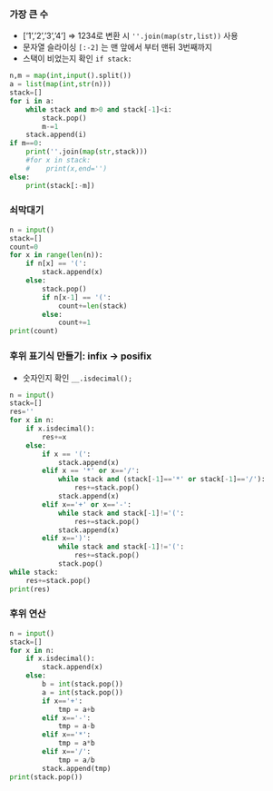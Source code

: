 ### 가장 큰 수

- [’1’,’2’,’3’,’4’] ⇒ 1234로 변환 시 `''.join(map(str,list))` 사용
- 문자열 슬라이싱 `[:-2]` 는 맨 앞에서 부터 맨뒤 3번째까지
- 스택이 비었는지 확인 `if stack:`

```python
n,m = map(int,input().split())
a = list(map(int,str(n)))
stack=[]
for i in a:
    while stack and m>0 and stack[-1]<i:
        stack.pop()
        m-=1
    stack.append(i)
if m==0:
    print(''.join(map(str,stack)))
    #for x in stack:
    #    print(x,end='')
else:
    print(stack[:-m])
```

### 쇠막대기

```python
n = input()
stack=[]
count=0
for x in range(len(n)):
    if n[x] == '(':
        stack.append(x)
    else:
        stack.pop()
        if n[x-1] == '(':
            count+=len(stack)
        else:
            count+=1
print(count)
```

### 후위 표기식 만들기: infix → posifix

- 숫자인지 확인 `__.isdecimal();`

```python
n = input()
stack=[]
res=''
for x in n:
    if x.isdecimal():
        res+=x
    else:
        if x == '(':
            stack.append(x)
        elif x == '*' or x=='/':
            while stack and (stack[-1]=='*' or stack[-1]=='/'):
                res+=stack.pop()
            stack.append(x)
        elif x=='+' or x=='-':
            while stack and stack[-1]!='(':
                res+=stack.pop()
            stack.append(x)
        elif x==')':
            while stack and stack[-1]!='(':
                res+=stack.pop()
            stack.pop()
while stack:
    res+=stack.pop()
print(res)
```

### 후위 연산

```python
n = input()
stack=[]
for x in n:
    if x.isdecimal():
        stack.append(x)
    else:
        b = int(stack.pop())
        a = int(stack.pop())
        if x=='+':
            tmp = a+b
        elif x=='-':
            tmp = a-b
        elif x=='*':
            tmp = a*b
        elif x=='/':
            tmp = a/b
        stack.append(tmp)
print(stack.pop())
```